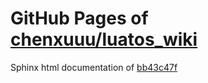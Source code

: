 GitHub Pages of [chenxuuu/luatos_wiki](https://github.com/chenxuuu/luatos_wiki.git)
===
Sphinx html documentation of [bb43c47f](https://github.com/chenxuuu/luatos_wiki/tree/bb43c47fddff46d88a69a8704968a921aa6dcefb)

